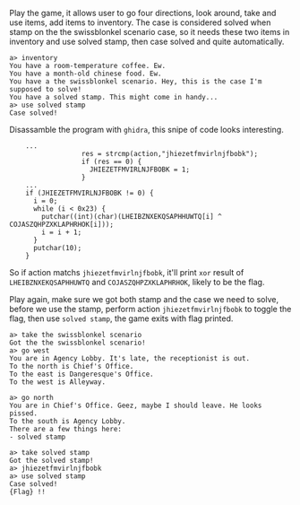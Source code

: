 
Play the game, it allows user to go four directions, look around, take and use items, add items to inventory. The case is considered solved when stamp on the the swissblonkel scenario case, so it needs these two items in inventory and use solved stamp, then case solved and quite automatically.

```
a> inventory
You have a room-temperature coffee. Ew.
You have a month-old chinese food. Ew.
You have a the swissblonkel scenario. Hey, this is the case I'm supposed to solve!
You have a solved stamp. This might come in handy...
a> use solved stamp
Case solved!
```

Disassamble the program with ``ghidra``, this snipe of code looks interesting.

```
    ... 
                  res = strcmp(action,"jhiezetfmvirlnjfbobk");
                  if (res == 0) {
                    JHIEZETFMVIRLNJFBOBK = 1;
                  }
    ...
    if (JHIEZETFMVIRLNJFBOBK != 0) {
      i = 0;
      while (i < 0x23) {
        putchar((int)(char)(LHEIBZNXEKQSAPHHUWTQ[i] ^ COJASZQHPZXKLAPHRHOK[i]));
        i = i + 1;
      }
      putchar(10);
    }
```

So if action matchs ``jhiezetfmvirlnjfbobk``, it'll print ``xor`` result of ``LHEIBZNXEKQSAPHHUWTQ`` and ``COJASZQHPZXKLAPHRHOK``, likely to be the flag.

Play again, make sure we got both stamp and the case we need to solve, before we use the stamp, perform action ``jhiezetfmvirlnjfbobk`` to toggle the flag, then use ``solved stamp``, the game exits with flag printed.

```
a> take the swissblonkel scenario
Got the the swissblonkel scenario!
a> go west
You are in Agency Lobby. It's late, the receptionist is out. 
To the north is Chief's Office.
To the east is Dangeresque's Office.
To the west is Alleyway.

a> go north
You are in Chief's Office. Geez, maybe I should leave. He looks pissed. 
To the south is Agency Lobby.
There are a few things here:
- solved stamp

a> take solved stamp       
Got the solved stamp!
a> jhiezetfmvirlnjfbobk                                                                                                                                                 
a> use solved stamp         
Case solved!
{Flag} !!
```
